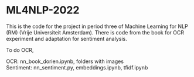 # ML4NLP-2022


This is the code for the project in period three of Machine Learning for NLP (RM) (Vrije Universiteit Amsterdam). 
There is code from the book for OCR experiment and adaptation for sentiment analysis. 

To do OCR, 

OCR: nn_book_dorien.ipynb, folders with images     
Sentiment: nn_sentiment.py, embeddings.ipynb, tfidf.ipynb
